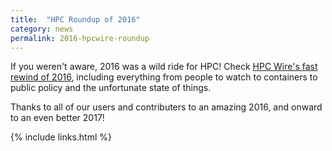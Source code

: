 ```yaml
---
title:  "HPC Roundup of 2016"
category: news
permalink: 2016-hpcwire-roundup
---
```


If you weren't aware, 2016 was a wild ride for HPC! Check <a href="https://www.hpcwire.com/2016/12/21/fast-rewind-2016-wild-ride-for-hpc/" target="_blank">HPC Wire's fast rewind of 2016</a>, including everything from people to watch to containers to public policy and the unfortunate state of things.


Thanks to all of our users and contributers to an amazing 2016, and onward to an even better 2017!

{% include links.html %}

